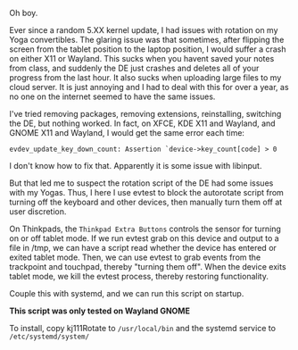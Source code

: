 Oh boy.

Ever since a random 5.XX kernel update, I had issues with rotation on my Yoga convertibles. The glaring issue was that sometimes, after flipping the screen from the tablet position to the laptop position, I would suffer a crash on either X11 or Wayland. This sucks when you havent saved your notes from class, and suddenly the DE just crashes and deletes all of your progress from the last hour. It also sucks when uploading large files to my cloud server. It is just annoying and I had to deal with this for over a year, as no one on the internet seemed to have the same issues.

I've tried removing packages, removing extensions, reinstalling, switching the DE, but nothing worked. In fact, on XFCE, KDE X11 and Wayland, and GNOME X11 and Wayland, I would get the same error each time:

```evdev_update_key_down_count: Assertion `device->key_count[code] > 0```

I don't know how to fix that. Apparently it is some issue with libinput.

But that led me to suspect the rotation script of the DE had some issues with my Yogas. Thus, I here I use evtest to block the autorotate script from turning off the keyboard and other devices, then manually turn them off at user discretion.

On Thinkpads, the ```Thinkpad Extra Buttons``` controls the sensor for turning on or off tablet mode. If we run evtest grab on this device and output to a file in /tmp, we can have a script read whether the device has entered or exited tablet mode. Then, we can use evtest to grab events from the trackpoint and touchpad, thereby "turning them off". When the device exits tablet mode, we kill the evtest process, thereby restoring functionality.

Couple this with systemd, and we can run this script on startup.

**This script was only tested on Wayland GNOME**

To install, copy kj111Rotate to ```/usr/local/bin``` and the systemd service to ```/etc/systemd/system/```
